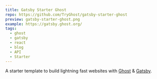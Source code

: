 ```yaml
---
title: Gatsby Starter Ghost
repo: https://github.com/TryGhost/gatsby-starter-ghost
preview: gatsby-starter-ghost.png
example: https://gatsby.ghost.org/
tags:
  - ghost
  - gatsby
  - react
  - blog
  - API
  - Starter
---
```


A starter template to build lightning fast websites with [Ghost](https://ghost.org) & [Gatsby](https://gatsbyjs.org).
